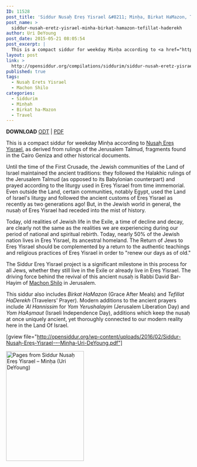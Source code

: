 ```yaml
---
ID: 11528
post_title: 'Siddur Nusaḥ Ereṣ Yisrael &#8211; Minḥa, Birkat HaMazon, Tefillat HaDerekh'
post_name: >
  siddur-nusah-eretz-yisrael-minha-birkat-hamazon-tefillat-haderekh
author: Uri DeYoung
post_date: 2015-05-21 08:05:54
post_excerpt: |
  This is a compact siddur for weekday Minḥa according to <a href="http://machonshilo.org/en/eng/list-articles/36-minhag-eretz/58-nusach-eretz-israel">Nusaḥ Ereṣ Yisrael</a>, as derived from rulings of the Jerusalem Talmud, fragments found in the Cairo Geniza and other historical documents. This siddur also includes <em>Birkat HaMazon</em> (Grace After Meals) and <em>Tefillat HaDerekh</em> (Travelers' Prayer). Modern additions to the ancient prayers include special verses for <em>Yom Yerushalayim</em> (Jerusalem Liberation Day) and <em>Yom HaAṣmaut</em> (Israeli Independence Day), additions which keep the nusaḥ at once uniquely ancient, yet thoroughly connected to our modern reality here in the Land Of Israel.
layout: post
link: >
  http://opensiddur.org/compilations/siddurim/siddur-nusah-eretz-yisrael-minha-birkat-hamazon-tefillat-haderekh/
published: true
tags:
  - Nusaḥ Erets Yisrael
  - Machon Shilo
categories:
  - Siddurim
  - Minḥah
  - Birkat ha-Mazon
  - Travel
---
```

<strong>DOWNLOAD</strong> <a href="r.org/wp-content/uploads/2016/02/Siddur-Nusaḥ-Ereṣ-Yisrael-–-Minḥa-Uri-DeYoung.odt">ODT</a> | <a href="http://opensiddur.org/wp-content/uploads/2016/02/Siddur-Nusaḥ-Ereṣ-Yisrael-–-Minḥa-Uri-DeYoung.pdf">PDF</a>

This is a compact siddur for weekday Minḥa according to <a href="http://machonshilo.org/en/eng/list-articles/36-minhag-eretz/58-nusach-eretz-israel">Nusaḥ Ereṣ Yisrael</a>, as derived from rulings of the Jerusalem Talmud, fragments found in the Cairo Geniza and other historical documents.

Until the time of the First Crusade, the Jewish communities of the Land of Israel maintained the ancient traditions: they followed the Halakhic rulings of the Jerusalem Talmud (as opposed to its Babylonian counterpart) and prayed according to the liturgy used in Ereṣ Yisrael from time immemorial. Even outside the Land, certain communities, notably Egypt, used the Land of Israel's liturgy and followed the ancient customs of Ereṣ Yisrael as recently as two generations ago! But, in the Jewish world in general, the nusaḥ of Ereṣ Yisrael had receded into the mist of history.

Today, old realities of Jewish life in the Exile, a time of decline and decay, are clearly not the same as the realities we are experiencing during our period of national and spiritual rebirth. Today, nearly 50% of the Jewish nation lives in Ereṣ Yisrael, its ancestral homeland. The Return of Jews to Ereṣ Yisrael should be complemented by a return to the authentic teachings and religious practices of Ereṣ Yisrael in order to "renew our days as of old."

The Siddur Ereṣ Yisrael project is a significant milestone in this process for all Jews, whether they still live in the Exile or already live in Ereṣ Yisrael. The driving force behind the revival of this ancient nusaḥ is Rabbi David Bar-Hayim of <a href="http://machonshilo.org">Machon Shilo</a> in Jerusalem.

This siddur also includes <em>Birkat HaMazon</em> (Grace After Meals) and <em>Tefillat HaDerekh</em> (Travelers' Prayer). Modern additions to the ancient prayers include<em> ʿAl Hannissim</em> for <em>Yom Yerushalayim</em> (Jerusalem Liberation Day) and <em>Yom HaAṣmaut</em> (Israeli Independence Day), additions which keep the nusaḥ at once uniquely ancient, yet thoroughly connected to our modern reality here in the Land Of Israel.

[gview file="http://opensiddur.org/wp-content/uploads/2016/02/Siddur-Nusaḥ-Ereṣ-Yisrael-–-Minḥa-Uri-DeYoung.pdf"]

<a href="http://opensiddur.org/wp-content/uploads/2016/02/Siddur-Nusaḥ-Ereṣ-Yisrael-–-Minḥa-Uri-DeYoung.pdf"><img class="aligncenter size-medium wp-image-11551" src="http://opensiddur.org/wp-content/uploads/2015/05/Pages-from-Siddur-Nusaḥ-Ereṣ-Yisrael-–-Minḥa-Uri-DeYoung-212x300.png" alt="Pages from Siddur Nusaḥ Ereṣ Yisrael – Minḥa (Uri DeYoung)" width="212" height="300" /></a>